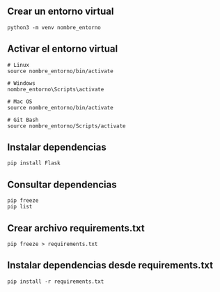## Crear un entorno virtual
```
python3 -m venv nombre_entorno
```

## Activar el entorno virtual
```
# Linux
source nombre_entorno/bin/activate

# Windows
nombre_entorno\Scripts\activate

# Mac OS
source nombre_entorno/bin/activate

# Git Bash
source nombre_entorno/Scripts/activate
```

## Instalar dependencias
```
pip install Flask
```

## Consultar dependencias
```
pip freeze
pip list
```

## Crear archivo requirements.txt
```
pip freeze > requirements.txt
```

## Instalar dependencias desde requirements.txt
```
pip install -r requirements.txt
```